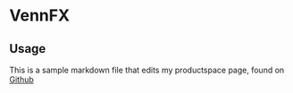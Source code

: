 # VennFX

## Usage
This is a sample markdown file that edits my productspace page, found on [Github](https://github.com/ReubenMathew/VennFX)
